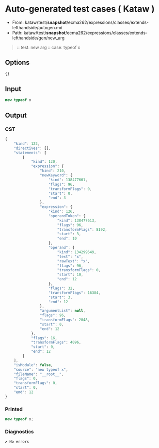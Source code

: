 # Auto-generated test cases ( Kataw )
- From: kataw/test/__snapshot__/ecma262/expressions/classes/extends-lefthandside/autogen.md
- Path: kataw/test/__snapshot__/ecma262/expressions/classes/extends-lefthandside/gen/new_arg
> :: test: new arg
> :: case: typeof x
## Options

`````js
{}
`````
## Input

`````js
new typeof x
`````
## Output

### CST

```javascript
{
    "kind": 122,
    "directives": [],
    "statements": [
        {
            "kind": 120,
            "expression": {
                "kind": 210,
                "newKeyword": {
                    "kind": 138477661,
                    "flags": 96,
                    "transformFlags": 0,
                    "start": 0,
                    "end": 3
                },
                "expression": {
                    "kind": 126,
                    "operandToken": {
                        "kind": 138477613,
                        "flags": 96,
                        "transformFlags": 8192,
                        "start": 3,
                        "end": 10
                    },
                    "operand": {
                        "kind": 134299649,
                        "text": "x",
                        "rawText": "x",
                        "flags": 96,
                        "transformFlags": 0,
                        "start": 10,
                        "end": 12
                    },
                    "flags": 32,
                    "transformFlags": 16384,
                    "start": 3,
                    "end": 12
                },
                "argumentList": null,
                "flags": 96,
                "transformFlags": 2048,
                "start": 0,
                "end": 12
            },
            "flags": 16,
            "transformFlags": 4096,
            "start": 0,
            "end": 12
        }
    ],
    "isModule": false,
    "source": "new typeof x",
    "fileName": "__root__",
    "flags": 0,
    "transformFlags": 0,
    "start": 0,
    "end": 12
}
```

### Printed

```javascript
new typeof x;
```

### Diagnostics

```javascript
✔ No errors
```

